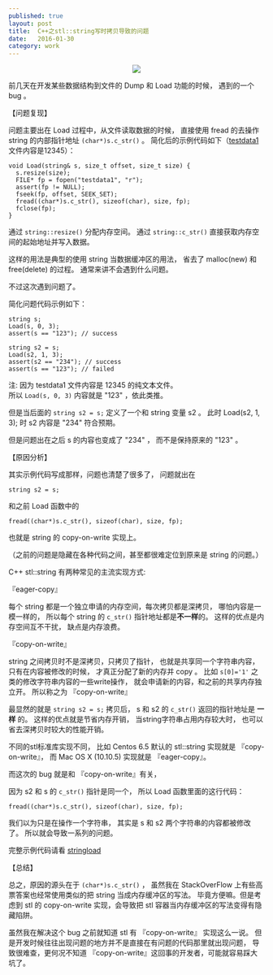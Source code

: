 ```yaml
---  
published: true  
layout: post  
title:  C++之stl::string写时拷贝导致的问题
date:   2016-01-30
category: work  
---  
```

  
<center>  
<img src="http://images.yanyiwu.com/error.png" class="photo"></img>  
</center>  

前几天在开发某些数据结构到文件的 Dump 和 Load 功能的时候，
遇到的一个 bug 。

【问题复现】

问题主要出在 Load 过程中，从文件读取数据的时候，
直接使用 fread 的去操作 string 的内部指针地址 `(char*)s.c_str()` 。
简化后的示例代码如下（[testdata1]文件内容是12345）：

```
void Load(string& s, size_t offset, size_t size) {
  s.resize(size);
  FILE* fp = fopen("testdata1", "r");
  assert(fp != NULL);
  fseek(fp, offset, SEEK_SET);
  fread((char*)s.c_str(), sizeof(char), size, fp);
  fclose(fp);
}
```

通过 `string::resize()` 分配内存空间。
通过 `string::c_str()` 直接获取内存空间的起始地址并写入数据。

这样的用法是典型的使用 string 当数据缓冲区的用法，
省去了 malloc(new) 和 free(delete) 的过程。
通常来讲不会遇到什么问题。

不过这次遇到问题了。

简化问题代码示例如下：

```
string s;
Load(s, 0, 3);
assert(s == "123"); // success

string s2 = s;
Load(s2, 1, 3);
assert(s2 == "234"); // success
assert(s == "123"); // failed
```

注: 因为 testdata1 文件内容是 12345 的纯文本文件。  
所以 `Load(s, 0, 3)` 内容就是 "123" ，依此类推。

但是当后面的 `string s2 = s;` 
定义了一个和 string 变量 s2 。
此时 Load(s2, 1, 3); 时 s2 内容是 "234" 符合预期。

但是问题出在之后 s 的内容也变成了 "234" ，
而不是保持原来的 "123" 。

【原因分析】

其实示例代码写成那样，问题也清楚了很多了，
问题就出在 

```
string s2 = s;
``` 

和之前 Load 函数中的 

```
fread((char*)s.c_str(), sizeof(char), size, fp);
```

也就是 string 的 copy-on-write 实现上。 

（之前的问题是隐藏在各种代码之间，甚至都很难定位到原来是 string 的问题。）

C++ stl::string 有两种常见的主流实现方式:

『eager-copy』

每个 string 都是一个独立申请的内存空间，每次拷贝都是深拷贝，
哪怕内容是一模一样的，
所以每个 string 的 `c_str()` 指针地址都是**不一样**的。 
这样的优点是内存空间互不干扰，
缺点是内存浪费。

『copy-on-write』

string 之间拷贝时不是深拷贝，只拷贝了指针，
也就是共享同一个字符串内容，
只有在内容被修改的时候，
才真正分配了新的内存并 copy 。
比如 `s[0]='1'` 之类的修改字符串内容的一些write操作，
就会申请新的内容，和之前的共享内存独立开。
所以称之为 『copy-on-write』

最显然的就是 `string s2 = s;` 拷贝后，
s 和 s2 的 `c_str()` 返回的指针地址是 **一样** 的。
这样的优点就是节省内存开销，
当string字符串占用内存较大时，
也可以省去深拷贝时较大的性能开销。

不同的stl标准库实现不同，
比如 Centos 6.5 默认的 stl::string 实现就是 『copy-on-write』，
而 Mac OS X (10.10.5) 实现就是 『eager-copy』。

而这次的 bug 就是和 『copy-on-write』有关，

因为 s2 和 s 的 `c_str()` 指针是同一个，
所以 Load 函数里面的这行代码：

```
fread((char*)s.c_str(), sizeof(char), size, fp);
```

我们以为只是在操作一个字符串，
其实是 s 和 s2 两个字符串的内容都被修改了。
所以就会导致一系列的问题。

完整示例代码请看 [stringload]

【总结】

总之，原因的源头在于 `(char*)s.c_str()` ，
虽然我在 StackOverFlow 上有些高票答案也经常使用类似的把 string 当成内存缓冲区的写法。
毕竟方便嘛。但是考虑到 stl 的 copy-on-write 实现，会导致把 stl 容器当内存缓冲区的写法变得有隐藏陷阱。

虽然我在解决这个 bug 之前就知道 stl 有 『copy-on-write』 实现这么一说。
但是开发时候往往出现问题的地方并不是直接在有问题的代码那里就出现问题，
导致很难查，更何况不知道 『copy-on-write』这回事的开发者，可能就容易踩大坑了。

[stringload]:https://github.com/yanyiwu/practice/blob/master/cpp/string/string_load.cpp
[testdata1]:https://github.com/yanyiwu/practice/blob/master/cpp/string/testdata1
